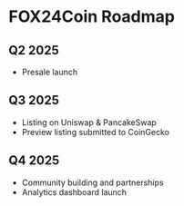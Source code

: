 # FOX24Coin Roadmap

## Q2 2025
- Presale launch

## Q3 2025
- Listing on Uniswap & PancakeSwap
- Preview listing submitted to CoinGecko

## Q4 2025
- Community building and partnerships
- Analytics dashboard launch
